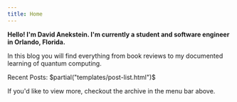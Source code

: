 ```yaml
---
title: Home
---
```


**Hello! I'm David Anekstein. I'm currently a student and software engineer in Orlando, Florida.**

In this blog you will find everything from book reviews to my documented learning of quantum computing.

Recent Posts:
$partial("templates/post-list.html")$

If you'd like to view more, checkout the archive in the menu bar above.